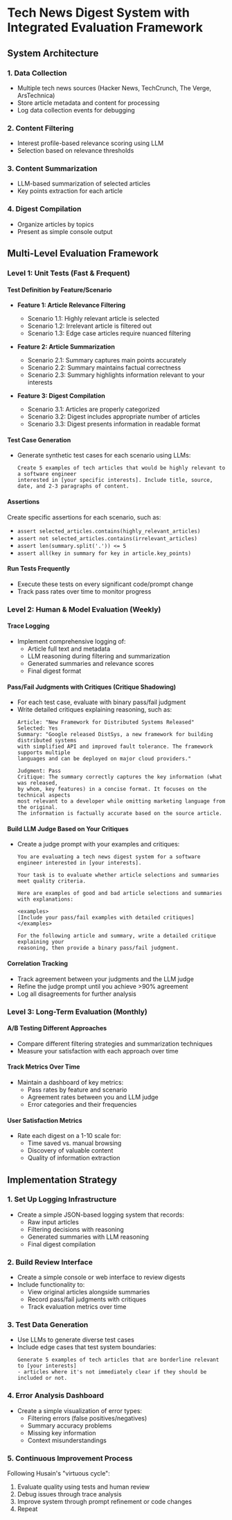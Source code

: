 # Tech News Digest System with Integrated Evaluation Framework

## System Architecture

### 1. Data Collection
- Multiple tech news sources (Hacker News, TechCrunch, The Verge, ArsTechnica)
- Store article metadata and content for processing
- Log data collection events for debugging

### 2. Content Filtering
- Interest profile-based relevance scoring using LLM
- Selection based on relevance thresholds

### 3. Content Summarization
- LLM-based summarization of selected articles
- Key points extraction for each article

### 4. Digest Compilation
- Organize articles by topics
- Present as simple console output

## Multi-Level Evaluation Framework

### Level 1: Unit Tests (Fast & Frequent)

#### Test Definition by Feature/Scenario
- **Feature 1: Article Relevance Filtering**
  - Scenario 1.1: Highly relevant article is selected
  - Scenario 1.2: Irrelevant article is filtered out
  - Scenario 1.3: Edge case articles require nuanced filtering

- **Feature 2: Article Summarization**
  - Scenario 2.1: Summary captures main points accurately
  - Scenario 2.2: Summary maintains factual correctness
  - Scenario 2.3: Summary highlights information relevant to your interests

- **Feature 3: Digest Compilation**
  - Scenario 3.1: Articles are properly categorized
  - Scenario 3.2: Digest includes appropriate number of articles
  - Scenario 3.3: Digest presents information in readable format

#### Test Case Generation
- Generate synthetic test cases for each scenario using LLMs:
  ```
  Create 5 examples of tech articles that would be highly relevant to a software engineer 
  interested in [your specific interests]. Include title, source, date, and 2-3 paragraphs of content.
  ```

#### Assertions
Create specific assertions for each scenario, such as:
- `assert selected_articles.contains(highly_relevant_articles)`
- `assert not selected_articles.contains(irrelevant_articles)`
- `assert len(summary.split('.')) <= 5`
- `assert all(key in summary for key in article.key_points)`

#### Run Tests Frequently
- Execute these tests on every significant code/prompt change
- Track pass rates over time to monitor progress

### Level 2: Human & Model Evaluation (Weekly)

#### Trace Logging
- Implement comprehensive logging of:
  - Article full text and metadata
  - LLM reasoning during filtering and summarization
  - Generated summaries and relevance scores
  - Final digest format

#### Pass/Fail Judgments with Critiques (Critique Shadowing)
- For each test case, evaluate with binary pass/fail judgment
- Write detailed critiques explaining reasoning, such as:
  ```
  Article: "New Framework for Distributed Systems Released"
  Selected: Yes
  Summary: "Google released DistSys, a new framework for building distributed systems 
  with simplified API and improved fault tolerance. The framework supports multiple 
  languages and can be deployed on major cloud providers."
  
  Judgment: Pass
  Critique: The summary correctly captures the key information (what was released, 
  by whom, key features) in a concise format. It focuses on the technical aspects 
  most relevant to a developer while omitting marketing language from the original. 
  The information is factually accurate based on the source article.
  ```

#### Build LLM Judge Based on Your Critiques
- Create a judge prompt with your examples and critiques:
  ```
  You are evaluating a tech news digest system for a software engineer interested in [your interests].
  
  Your task is to evaluate whether article selections and summaries meet quality criteria.
  
  Here are examples of good and bad article selections and summaries with explanations:
  
  <examples>
  [Include your pass/fail examples with detailed critiques]
  </examples>
  
  For the following article and summary, write a detailed critique explaining your 
  reasoning, then provide a binary pass/fail judgment.
  ```

#### Correlation Tracking
- Track agreement between your judgments and the LLM judge
- Refine the judge prompt until you achieve >90% agreement
- Log all disagreements for further analysis

### Level 3: Long-Term Evaluation (Monthly)

#### A/B Testing Different Approaches
- Compare different filtering strategies and summarization techniques
- Measure your satisfaction with each approach over time

#### Track Metrics Over Time
- Maintain a dashboard of key metrics:
  - Pass rates by feature and scenario
  - Agreement rates between you and LLM judge
  - Error categories and their frequencies

#### User Satisfaction Metrics
- Rate each digest on a 1-10 scale for:
  - Time saved vs. manual browsing
  - Discovery of valuable content
  - Quality of information extraction

## Implementation Strategy

### 1. Set Up Logging Infrastructure
- Create a simple JSON-based logging system that records:
  - Raw input articles
  - Filtering decisions with reasoning
  - Generated summaries with LLM reasoning
  - Final digest compilation

### 2. Build Review Interface
- Create a simple console or web interface to review digests
- Include functionality to:
  - View original articles alongside summaries
  - Record pass/fail judgments with critiques
  - Track evaluation metrics over time

### 3. Test Data Generation
- Use LLMs to generate diverse test cases
- Include edge cases that test system boundaries:
  ```
  Generate 5 examples of tech articles that are borderline relevant to [your interests] 
  - articles where it's not immediately clear if they should be included or not.
  ```

### 4. Error Analysis Dashboard
- Create a simple visualization of error types:
  - Filtering errors (false positives/negatives)
  - Summary accuracy problems
  - Missing key information
  - Context misunderstandings

### 5. Continuous Improvement Process
Following Husain's "virtuous cycle":
1. Evaluate quality using tests and human review
2. Debug issues through trace analysis
3. Improve system through prompt refinement or code changes
4. Repeat